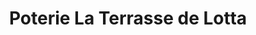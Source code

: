 ---
title: "Poterie La Terrasse de Lotta"
url: /brantome/poterie-la-terrasse-de-lotta/
shop: supermarché
---